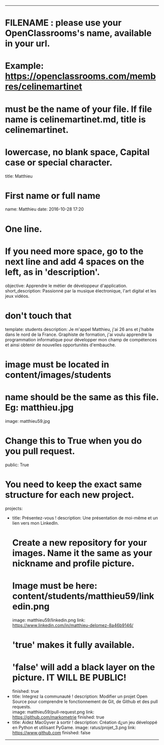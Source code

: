 
---

# FILENAME : please use your OpenClassrooms's name, available in your url.
# Example: https://openclassrooms.com/membres/celinemartinet
# must be the name of your file. If file name is celinemartinet.md, title is celinemartinet.
# lowercase, no blank space, Capital case or special character.
title: Matthieu

# First name or full name
name: Matthieu
date: 2016-10-28 17:20

# One line.
# If you need more space, go to the next line and add 4 spaces on the left, as in 'description'.
objective: Apprendre le métier de développeur d'application.
short_description: Passionné par la musique électronique, l'art digital et les jeux vidéos.

# don't touch that
template: students
description:
    Je m'appel Matthieu, j'ai 26 ans et j'habite dans le nord de la France. Graphiste de formation, j'ai voulu apprendre la programmation informatique pour développer mon champ de compétences et ainsi obtenir de nouvelles opportunités d'embauche. 

# image must be located in content/images/students
# name should be the same as this file. Eg: matthieu.jpg
image: matthieu59.jpg

# Change this to True when you do you pull request.
public: True

# You need to keep the exact same structure for each new project.
projects:
  - title: Présentez-vous !
    description: Une présentation de moi-même et un lien vers mon LinkedIn.
    # Create a new repository for your images. Name it the same as your nickname and profile picture.
    # Image must be here: content/students/matthieu59/linkedin.png
    image: matthieu59/linkedin.png
    link: https://www.linkedin.com/in/matthieu-delomez-8a46b9146/
    # 'true' makes it fully available.
    # 'false' will add a black layer on the picture. IT WILL BE PUBLIC!
    finished: true
  - title: Integrez la communauté !
    description: Modifier un projet Open Source pour comprendre le fonctionnement de Git, de Github et des pull requests.  
    image: matthieu59/pull-request.png
    link: https://github.com/markometrie
    finished: true
  - title: Aidez MacGyver à sortir !
    description: Création d¿un jeu développé en Python et utilisant PyGame.
    image: ratus/projet_3.png
    link: https://www.github.com
    finished: false
---  
